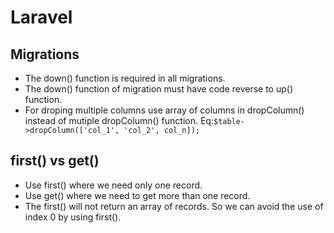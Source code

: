 # Laravel
## Migrations
- The down() function is required in all migrations.
- The down() function of migration must have code reverse to up() function.
- For droping multiple columns use array of columns in dropColumn() instead of mutiple dropColumn() function. 
Eq:`$table->dropColumn(['col_1', 'col_2', col_n]);`
## first() vs get()
- Use first() where we need only one record.
- Use get() where we need to get more than one record.
- The first() will not return an array of records. So we can avoid the use of index 0 by using first().
